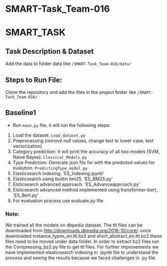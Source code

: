 # SMART-Task_Team-016

# SMART_TASK

## Task Description & Dataset 
Add the data to folder data like `/SMART-Task_Team-016/data/`

## Steps to Run File:
Clone the repository and add the files in the project folder like `/SMART-Task_Team-016/`

## Baseline1
- Run `main.py` file, it will run the following steps:
1. Load the dataset.  `Load_dataset.py`
2. Preprocessing (remove null values, change text to lower case, text vectorization)
3. Category prediction: It will print the accuracy of all two models (SVM, Naive Bayes).  `Classical_Models.py`
4. Type Prediction: Generate json file for with the predicted values  for evalution.    `PredictingType_model.py`
5. Elasticsearch indexing.  ‘ES_Indexing.ipynb’
6. Elasticsearch using builtin bm25. ‘ES_BM25.py’
7. Elsticsearch advanced approach. ‘ES_Advanceapproach.py’
8. Elsticsearch advanced method implemented using transformer-bert, ‘ES_Bert.py’
9. For evaluation process use evaluate.py file


### Note:
We trained all the models on dbpedia dataset. The ttl files can be downloaded from http://downloads.dbpedia.org/2016-10/core/. once downloaded instance_types_en.ttl.bz2 and short_abstract_en.ttl.bz2 these files need to be moved under data folder. In order to extract bz2 files run the Compressing_bz2.py file to get ttl files. For further improvements we have implemented elasticsearch indexing in .ipynb file to understand the process and seeing the results because we faced challenges in .py file.
